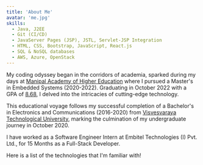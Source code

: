 ```yaml
---
title: 'About Me'
avatar: 'me.jpg'
skills:
  - Java, J2EE
  - Git (CI/CD)
  - JavaServer Pages (JSP), JSTL, Servlet-JSP Integration
  - HTML, CSS, Bootstrap, JavaScript, React.js
  - SQL & NoSQL databases
  - AWS, Azure, OpenStack
---
```


My coding odyssey began in the corridors of academia, sparked during my days at [Manipal Academy of Higher Education](https://manipal.edu/mu.html) where I pursued a Master's in Embedded Systems (2020-2022). Graduating in October 2022 with a GPA of [8.68](https://drive.google.com/file/d/14YozhGjBTYs5P7ult6F1aPqRERS-ZHzj/view?usp=sharing), I delved into the intricacies of cutting-edge technology.

This educational voyage follows my successful completion of a Bachelor's in Electronics and Communications (2016-2020) from [Visvesvaraya Technological University](https://vtu.ac.in/en/), marking the culmination of my undergraduate journey in October 2020.

I have worked as a Software Engineer Intern at Embitel Technologies (I) Pvt. Ltd., for 15 Months as a Full-Stack Developer.

Here is a list of the technologies that I'm familiar with!
